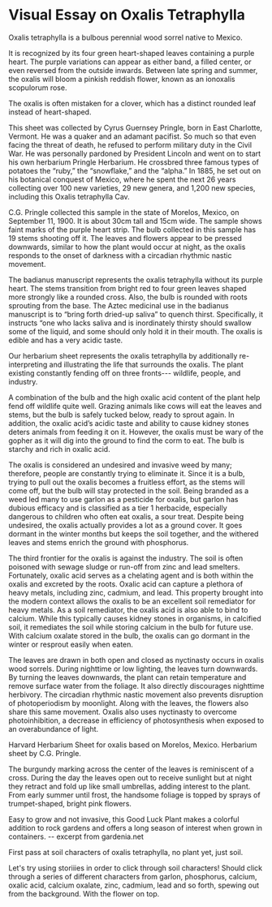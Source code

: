 <param ve-config
	   title="Oxalis Tetraphylla: Wood Sorrel"
	   source-image="https://iiif.wellcomecollection.org/image/V0044120EL/full/960%2C/0/default.jpg"
	   banner="https://upload.wikimedia.org/wikipedia/commons/7/73/Gluecksklee.jpg"
	   eid="Q157378"
	   about="Q157378"
	   layout="vtl"
	   num-maps="3"
	   num-images="8"
	   num-specimens="0"
	   num-primary-sources="3"
	   author="Benson Chien">


# Visual Essay on Oxalis Tetraphylla


Oxalis tetraphylla is a bulbous perennial wood sorrel native to Mexico. 
<param eid="Q66117">
<param ve-map center="18.7475, -99.070278" zoom="12" show-labels>

It is recognized by its four green heart-shaped leaves containing a purple heart. The purple variations can appear as either band, a filled center, or even reversed from the outside inwards. Between late spring and summer, the oxalis will bloom a pinkish reddish flower, known as an ionoxalis scopulorum rose. 
<param ve-image url="https://api.gbif.org/v1/image/unsafe/https%3A%2F%2Finaturalist-open-data.s3.amazonaws.com%2Fphotos%2F21146645%2Foriginal.jpeg%3F1531275437">

The oxalis is often mistaken for a clover, which has a distinct rounded leaf instead of heart-shaped.
<param ve-image url="https://images.squarespace-cdn.com/content/v1/57cc1e899f7456813a23abc3/1489686060771-5DAM0JG4K5J7AKTWWQ81/ke17ZwdGBToddI8pDm48kG87Sfbgg29A4BYEDq3OXvgUqsxRUqqbr1mOJYKfIPR7LoDQ9mXPOjoJoqy81S2I8N_N4V1vUb5AoIIIbLZhVYxCRW4BPu10St3TBAUQYVKcf4OxbJOyh_wHUnyc4kQLQ6SBshRGOku7c30Y_IRDNPta8R2IY5BHMaEj1zOWoDTZ/Comparison+of+wood+sorrel+and+clover+leaves+in+the+cocktail+garden+%7C+drinkingwithchickens.com?format=1500w">



This sheet was collected by Cyrus Guernsey Pringle, born in East Charlotte, Vermont. He was a quaker and an adamant pacifist. So much so that even facing the threat of death, he refused to perform military duty in the Civil War. He was personally pardoned by President Lincoln and went on to start his own herbarium Pringle Herbarium. He crossbred three famous types of potatoes the “ruby,” the “snowflake,” and the “alpha.” In 1885, he set out on his botanical conquest of Mexico, where he spent the next 26 years collecting over 100 new varieties, 29 new genera,  and 1,200 new species, including this Oxalis tetraphylla Cav.
<param ve-image url="https://github.com/bensonatharvard/oxalis/blob/main/CGPringle.jpg?raw=true">




C.G. Pringle collected this sample in the state of <span data-click-image-zoomto="57,3725,1136,1141">Morelos, Mexico, on September 11, 1900.</span> It is about 30cm tall and 15cm wide. The sample shows faint marks of the purple heart strip. The <span data-click-image-zoomto="240,2801,1137,1141">bulb collected</span> in this sample has 19 stems shooting off it. The leaves and flowers appear to be <span data-click-image-zoomto="460,1640,658,661">pressed downwards</span>, similar to how the plant would occur at night, as the oxalis responds to the onset of darkness with a circadian rhythmic nastic movement.
<param ve-image url="https://s3.amazonaws.com/huhwebimages/945132826A4A4C4/type/full/43707.jpg">



The badianus manuscript represents the <span data-click-image-zoomto="1,1,173,174">oxalis tetraphylla</span> without its purple heart. The stems transition from bright red to four green leaves shaped more strongly like a rounded cross. Also, the <span data-click-image-zoomto="30,251,173,173">bulb is rounded with roots sprouting from the base</span>. The Aztec medicinal use in the badianus manuscript is to “bring forth dried-up saliva” to quench thirst. Specifically, it instructs “one who lacks saliva and is inordinately thirsty should swallow some of the liquid, and some should only hold it in their mouth. The oxalis is edible and has a very acidic taste. 
<param ve-image url="https://github.com/bensonatharvard/oxalis/blob/main/badianus_oxalis.jpg?raw=true">



Our herbarium sheet represents the oxalis tetraphylla by additionally re-interpreting and illustrating the life that surrounds the oxalis. The plant existing constantly fending off on three fronts--- wildlife, people, and industry. 
<param ve-image url="https://github.com/bensonatharvard/oxalis/blob/main/210419_oxalis_herbarium_sheet.jpg?raw=true">


A combination of the bulb and the high oxalic acid content of the plant help fend off <span data-click-image-zoomto="2602,4079,789,792">wildlife</span> quite well. Grazing animals like cows will eat the leaves and stems, but the bulb is safely tucked below, ready to sprout again. In addition, the oxalic acid’s acidic taste and ability to cause kidney stones deters animals from feeding it on it. However, the oxalis must be wary of the <span data-click-image-zoomto="329,1160,1363,1369">gopher</span> as it will dig into the ground to find the <span data-click-image-zoomto="730,1760,1364,1369">corm</span> to eat. The bulb is starchy and rich in oxalic acid. 
<param ve-image url="https://github.com/bensonatharvard/oxalis/blob/main/210419_oxalis_herbarium_sheet.jpg?raw=true">

The oxalis is considered an undesired and invasive weed by many; therefore, people are constantly trying to <span data-click-image-zoomto="2075,4102,658,660">eliminate it</span>. Since it is a bulb, trying to pull out the oxalis becomes a fruitless effort, as the stems will come off, but the bulb will stay protected in the soil. Being branded as a weed led many to use <span data-click-image-zoomto="2028,1811,789,792">garlon</span> as a pesticide for oxalis, but garlon has dubious efficacy and is classified as a tier 1 herbacide, especially dangerous to children who often eat oxalis, a sour treat. Despite being undesired, the oxalis actually provides a lot as a ground cover. It goes dormant in the winter months but keeps the soil together, and the withered leaves and stems enrich the ground with <span data-click-image-zoomto="630,2061,658,660">phosphorus.</span>
<param ve-image url="https://github.com/bensonatharvard/oxalis/blob/main/210419_oxalis_herbarium_sheet.jpg?raw=true">

The third frontier for the oxalis is against the industry. The soil is often poisoned with sewage sludge or run-off from zinc and lead smelters. Fortunately, oxalic acid serves as a chelating agent and is both within the oxalis and excreted by the roots. Oxalic acid can capture a plethora of heavy metals, including zinc, cadmium, and lead. This property brought into the modern context allows the oxalis to be an excellent soil remediator for heavy metals. As a soil remediator, the oxalis acid is also able to bind to calcium. While this typically causes kidney stones in organisms, in calcified soil, it remediates the soil while storing calcium in the bulb for future use. With calcium oxalate stored in the bulb, the oxalis can go dormant in the winter or resprout easily when eaten. 
<param ve-image url="https://github.com/bensonatharvard/oxalis/blob/main/210419_oxalis_herbarium_sheet.jpg?raw=true">

The leaves are drawn in both open and closed as nyctinasty occurs in oxalis wood sorrels. During nighttime or low lighting, the leaves turn downwards. By turning the leaves downwards, the plant can retain temperature and remove surface water from the foliage. It also directly discourages nighttime herbivory. The circadian rhythmic nastic movement also prevents disruption of photoperiodism by moonlight. Along with the leaves, the flowers also share this same movement. Oxalis also uses nyctinasty to overcome photoinhibition, a decrease in efficiency of photosynthesis when exposed to an overabundance of light.
<param ve-image url="https://github.com/bensonatharvard/oxalis/blob/main/210419_oxalis_herbarium_sheet.jpg?raw=true">



















Harvard Herbarium Sheet for oxalis based on Morelos, Mexico. Herbarium sheet by C.G. Pringle.
<param ve-image url="https://s3.amazonaws.com/huhwebimages/945132826A4A4C4/type/full/43707.jpg">

The burgundy marking across the center of the leaves is <span data-click-image-zoomto="396,54,224,292">reminiscent of a cross</span>. During the day the leaves open out to receive sunlight but at night they retract and fold up like small umbrellas, adding interest to the plant. From early summer until frost, the handsome foliage is topped by sprays of trumpet-shaped, bright pink flowers. 
<param ve-image url="https://iiif.wellcomecollection.org/image/V0044120EL/full/960%2C/0/default.jpg">

Easy to grow and not invasive, this Good Luck Plant makes a <span data-click-image-zoomto="135,210,174,227">colorful</span> addition to rock gardens and offers a long season of interest when grown in containers. -- excerpt from gardenia.net
<param ve-image title="oxalis drawing" url="https://github.com/bensonatharvard/oxalis/blob/main/190031_oxalis.jpg?raw=true">

First pass at <span data-click-image-zoomto="965,2375,899,1172">soil characters</span> of oxalis tetraphylla, no plant yet, just soil.
<param ve-image url="https://github.com/bensonatharvard/oxalis/blob/main/soil_character_test.jpg?raw=true">

Let's try using storiiies in order to click through soil characters! Should click through a series of different characters from garlon, phosphorus, calcium, oxalic acid, calcium oxalate, zinc, cadmium, lead and so forth, spewing out from the background. With the flower on top.
<param ve-storiiies id="ea21i">
